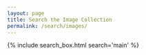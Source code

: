 ```yaml
---
layout: page
title: Search the Image Collection
permalink: /search/images/
---
```


{% include search_box.html search='main' %}
